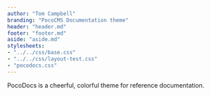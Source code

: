 ```yaml
---
author: "Tom Campbell"
branding: "PocoCMS Documentation theme"
header: "header.md"
footer: "footer.md"
aside: "aside.md"
stylesheets:
- "../../css/base.css"
- "../../css/layout-test.css"
- "pocodocs.css"
---
```


PocoDocs is a cheerful, colorful theme for reference documentation.
